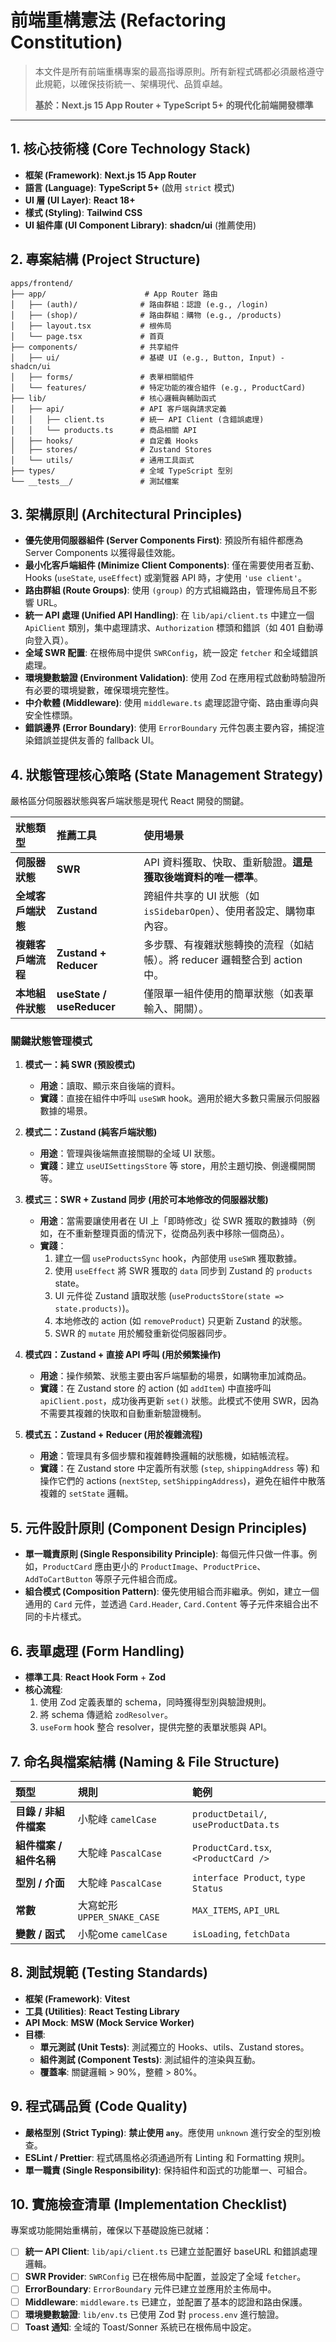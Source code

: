 # 前端重構憲法 (Refactoring Constitution)

> 本文件是所有前端重構專案的最高指導原則。所有新程式碼都必須嚴格遵守此規範，以確保技術統一、架構現代、品質卓越。
>
> **基於：Next.js 15 App Router + TypeScript 5+ 的現代化前端開發標準**

---

## 1. 核心技術棧 (Core Technology Stack)

- **框架 (Framework)**: **Next.js 15 App Router**
- **語言 (Language)**: **TypeScript 5+** (啟用 `strict` 模式)
- **UI 層 (UI Layer)**: **React 18+**
- **樣式 (Styling)**: **Tailwind CSS**
- **UI 組件庫 (UI Component Library)**: **shadcn/ui** (推薦使用)

## 2. 專案結構 (Project Structure)

```
apps/frontend/
├── app/                      # App Router 路由
│   ├── (auth)/              # 路由群組：認證 (e.g., /login)
│   ├── (shop)/              # 路由群組：購物 (e.g., /products)
│   ├── layout.tsx           # 根佈局
│   └── page.tsx             # 首頁
├── components/              # 共享組件
│   ├── ui/                  # 基礎 UI (e.g., Button, Input) - shadcn/ui
│   ├── forms/               # 表單相關組件
│   └── features/            # 特定功能的複合組件 (e.g., ProductCard)
├── lib/                     # 核心邏輯與輔助函式
│   ├── api/                 # API 客戶端與請求定義
│   │   ├── client.ts        # 統一 API Client (含錯誤處理)
│   │   └── products.ts      # 商品相關 API
│   ├── hooks/               # 自定義 Hooks
│   ├── stores/              # Zustand Stores
│   └── utils/               # 通用工具函式
├── types/                   # 全域 TypeScript 型別
└── __tests__/               # 測試檔案
```

## 3. 架構原則 (Architectural Principles)

- **優先使用伺服器組件 (Server Components First)**: 預設所有組件都應為 Server Components 以獲得最佳效能。
- **最小化客戶端組件 (Minimize Client Components)**: 僅在需要使用者互動、Hooks (`useState`, `useEffect`) 或瀏覽器 API 時，才使用 `'use client'`。
- **路由群組 (Route Groups)**: 使用 `(group)` 的方式組織路由，管理佈局且不影響 URL。
- **統一 API 處理 (Unified API Handling)**: 在 `lib/api/client.ts` 中建立一個 `ApiClient` 類別，集中處理請求、`Authorization` 標頭和錯誤（如 401 自動導向登入頁）。
- **全域 SWR 配置**: 在根佈局中提供 `SWRConfig`，統一設定 `fetcher` 和全域錯誤處理。
- **環境變數驗證 (Environment Validation)**: 使用 Zod 在應用程式啟動時驗證所有必要的環境變數，確保環境完整性。
- **中介軟體 (Middleware)**: 使用 `middleware.ts` 處理認證守衛、路由重導向與安全性標頭。
- **錯誤邊界 (Error Boundary)**: 使用 `ErrorBoundary` 元件包裹主要內容，捕捉渲染錯誤並提供友善的 fallback UI。

## 4. 狀態管理核心策略 (State Management Strategy)

嚴格區分伺服器狀態與客戶端狀態是現代 React 開發的關鍵。

| 狀態類型 | 推薦工具 | 使用場景 |
| :--- | :--- | :--- |
| **伺服器狀態** | **SWR** | API 資料獲取、快取、重新驗證。**這是獲取後端資料的唯一標準**。 |
| **全域客戶端狀態** | **Zustand** | 跨組件共享的 UI 狀態（如 `isSidebarOpen`）、使用者設定、購物車內容。 |
| **複雜客戶端流程** | **Zustand + Reducer** | 多步驟、有複雜狀態轉換的流程（如結帳）。將 reducer 邏輯整合到 action 中。 |
| **本地組件狀態** | **useState / useReducer** | 僅限單一組件使用的簡單狀態（如表單輸入、開關）。 |

### 關鍵狀態管理模式

1.  **模式一：純 SWR (預設模式)**
    - **用途**：讀取、顯示來自後端的資料。
    - **實踐**：直接在組件中呼叫 `useSWR` hook。適用於絕大多數只需展示伺服器數據的場景。

2.  **模式二：Zustand (純客戶端狀態)**
    - **用途**：管理與後端無直接關聯的全域 UI 狀態。
    - **實踐**：建立 `useUISettingsStore` 等 store，用於主題切換、側邊欄開關等。

3.  **模式三：SWR + Zustand 同步 (用於可本地修改的伺服器狀態)**
    - **用途**：當需要讓使用者在 UI 上「即時修改」從 SWR 獲取的數據時（例如，在不重新整理頁面的情況下，從商品列表中移除一個商品）。
    - **實踐**：
        1.  建立一個 `useProductsSync` hook，內部使用 `useSWR` 獲取數據。
        2.  使用 `useEffect` 將 SWR 獲取的 `data` 同步到 Zustand 的 `products` state。
        3.  UI 元件從 Zustand 讀取狀態 (`useProductsStore(state => state.products)`)。
        4.  本地修改的 action (如 `removeProduct`) 只更新 Zustand 的狀態。
        5.  SWR 的 `mutate` 用於觸發重新從伺服器同步。

4.  **模式四：Zustand + 直接 API 呼叫 (用於頻繁操作)**
    - **用途**：操作頻繁、狀態主要由客戶端驅動的場景，如購物車加減商品。
    - **實踐**：在 Zustand store 的 action (如 `addItem`) 中直接呼叫 `apiClient.post`，成功後再更新 `set()` 狀態。此模式不使用 SWR，因為不需要其複雜的快取和自動重新驗證機制。

5.  **模式五：Zustand + Reducer (用於複雜流程)**
    - **用途**：管理具有多個步驟和複雜轉換邏輯的狀態機，如結帳流程。
    - **實踐**：在 Zustand store 中定義所有狀態 (`step`, `shippingAddress` 等) 和操作它們的 actions (`nextStep`, `setShippingAddress`)，避免在組件中散落複雜的 `setState` 邏輯。

## 5. 元件設計原則 (Component Design Principles)

- **單一職責原則 (Single Responsibility Principle)**: 每個元件只做一件事。例如，`ProductCard` 應由更小的 `ProductImage`、`ProductPrice`、`AddToCartButton` 等原子元件組合而成。
- **組合模式 (Composition Pattern)**: 優先使用組合而非繼承。例如，建立一個通用的 `Card` 元件，並透過 `Card.Header`, `Card.Content` 等子元件來組合出不同的卡片樣式。

## 6. 表單處理 (Form Handling)

- **標準工具**: **React Hook Form** + **Zod**
- **核心流程**:
    1.  使用 Zod 定義表單的 schema，同時獲得型別與驗證規則。
    2.  將 schema 傳遞給 `zodResolver`。
    3.  `useForm` hook 整合 resolver，提供完整的表單狀態與 API。

## 7. 命名與檔案結構 (Naming & File Structure)

| 類型 | 規則 | 範例 |
| :--- | :--- | :--- |
| **目錄 / 非組件檔案** | 小駝峰 `camelCase` | `productDetail/`, `useProductData.ts` |
| **組件檔案 / 組件名稱** | 大駝峰 `PascalCase` | `ProductCard.tsx`, `<ProductCard />` |
| **型別 / 介面** | 大駝峰 `PascalCase` | `interface Product`, `type Status` |
| **常數** | 大寫蛇形 `UPPER_SNAKE_CASE` | `MAX_ITEMS`, `API_URL` |
| **變數 / 函式** | 小駝ome `camelCase` | `isLoading`, `fetchData` |

## 8. 測試規範 (Testing Standards)

- **框架 (Framework)**: **Vitest**
- **工具 (Utilities)**: **React Testing Library**
- **API Mock**: **MSW (Mock Service Worker)**
- **目標**:
  - **單元測試 (Unit Tests)**: 測試獨立的 Hooks、utils、Zustand stores。
  - **組件測試 (Component Tests)**: 測試組件的渲染與互動。
  - **覆蓋率**: 關鍵邏輯 > 90%，整體 > 80%。

## 9. 程式碼品質 (Code Quality)

- **嚴格型別 (Strict Typing)**: **禁止使用 `any`**。應使用 `unknown` 進行安全的型別檢查。
- **ESLint / Prettier**: 程式碼風格必須通過所有 Linting 和 Formatting 規則。
- **單一職責 (Single Responsibility)**: 保持組件和函式的功能單一、可組合。

## 10. 實施檢查清單 (Implementation Checklist)

專案或功能開始重構前，確保以下基礎設施已就緒：

- [ ] **統一 API Client**: `lib/api/client.ts` 已建立並配置好 baseURL 和錯誤處理邏輯。
- [ ] **SWR Provider**: `SWRConfig` 已在根佈局中配置，並設定了全域 `fetcher`。
- [ ] **ErrorBoundary**: `ErrorBoundary` 元件已建立並應用於主佈局中。
- [ ] **Middleware**: `middleware.ts` 已建立，並配置了基本的認證和路由保護。
- [ ] **環境變數驗證**: `lib/env.ts` 已使用 Zod 對 `process.env` 進行驗證。
- [ ] **Toast 通知**: 全域的 Toast/Sonner 系統已在根佈局中設定。
